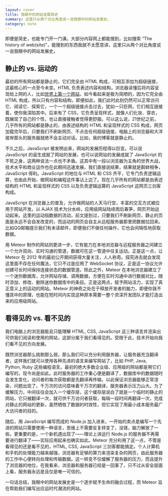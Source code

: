 ```yaml
---
layout: cover
title: 我眼中的网站发展简史
summary: 这里只从两个对比角度说一说我眼中的网站发展史。
category: note
---
```


即便是简史，也能专门开一门课。大部分内容网上都能搜到，比如搜索 “The history of web(site)”，能搜到的东西我就不太愿意讲，这里只从两个对比角度说一说我眼中的网站发展史。

## 静止的 vs. 运动的

最初的所有网站都是静止的，它们完全由 HTML 构成，可相互添加为超级链接，这最核心的一点至今未变。HTML 负责表述内容和结构，浏览器读懂后将内容呈现给上网的人，比如[世界上第一个网站](http://info.cern.ch/hypertext/WWW/TheProject.html)，如今看起来是极为简陋的，因为它完全由 HTML 构成，所以只有内容和结构，即便如此，我们此时此刻仍然可以正常访问它、阅读它、探索它，一个一个超级链接点击过去，犹如一只巨网，它们相互链接着，使你我深陷其中。后来有了 CSS，它负责呈现样式，就像人们化妆、穿衣，既展现了自己的个性，也让直接接触者觉得更舒服。可以这么说，21世纪之前，几乎所有的网站都是静止的，由表述结构的 HTML 和呈现样式的 CSS 构成，网页加载完毕后，只要我们不刷新网页、不点击任何超级链接，电脑上的浏览器和大洋彼岸那头的服务器就绝不会主动对话。比如，我的博客就是静止的。

不久之后，JavaScript 被发明出来，网站的发展历程得以巨变。可以说 JavaScript 的诞生成就了网站的发展，也可以说网站的发展成就了 JavaScript 的不死之身，这两种说法一点也不矛盾。这其中有一段以浏览器为主角的世界大战，技术水平和商业运作也在此期间迅速发展，我们直接说结果，结果就是鹬蚌相争，JavaScript 得利。JavaScript 的地位与 HTML 和 CSS 齐平，它专门负责逻辑运算，也由此开始，做网站和编程这件事沾上边了。现在几乎所有的网站都是由表述结构的 HTML 和呈现样式的 CSS 以及负责逻辑运算的 JavaScript 这网页三剑客构成。

JavaScript 在浏览器上的普及，允许做网站的人天马行空，丰富的交互方式被应用于网站开发。以 AJAX 技术为分水岭，应用级网站陆续雨后春笋，网页开始运动起来。这里的运动指数据的流动，前文提到过，只要我们不刷新网页，静止的页面是永远不会自发改变的，而运动的网页会自主从远程服务器那里把数据拉回来。比如QQ邮箱提示我们有未读邮件，即便我们不做任何操作，它也会间隔性地获取数据。

用 Meteor 制作的网站则更进一步，它有能力在本地浏览器与远程服务器之间建立一个允许双向、实时沟通的管道，数据可在这一管道中往复运动。正是这一点，让 Meteor 在 2012 年的最初公开期间获得大量关注，人人称奇。探究进去就会发现这里面不存在任何魔法，它只不过是应用了 WebSocket 协议，正是这一协议允许创建可长时间保持连接状态的数据管道。除此之外，Meteor 在本地浏览器建立了一个迷你数据库，允许网站存储、调用数据，方便在实时沟通中进行数据对比，随时添加、修改、删除迷你数据库中的条目。正是这两点，赋予网站活力，实现了真正意义上的运动的网站。Meteor 的神奇之处在于释放开发者的脑力，即便你我不懂其中的原理，也能在短时间内实现这种原本需要一整个资深开发团队才能打造出来的应用级网站。

## 看得见的 vs. 看不见的

我们电脑上的浏览器能且只能理解 HTML, CSS, JavaScript 这三种语言并渲染出可供我们阅读和使用的网站，这部分属于我们看得见的。受限于此，技术开始向我们看不见的方向发展。

既然浏览器那么挑剔那么弱，那么我们可以充分利用服务器，让服务器充当翻译者，这样我们就可以使用各种先进的语言来编写网站了，比如 PHP, Java, Python, Ruby 这些编程语言。最初的绝大多数企业级、应用级的网站都是用它们编写的，现今尚是如此。此时服务器的工作重心便是翻译了，数据库中的数据随时会发生变化，访问者的每次获取都是先翻译再传输，以此保证浏览器能够正常渲染，问题出现了，千万次的访问意味着千万次的翻译，服务器表示压力山大。为了缓解压力，中间往往会加入一个缓存层，这个缓存层说白了就是一个临时的静止的网站，它只被翻译一次，就可供千万访问者获取，每隔一段时间再翻译一次，完成对静止的网站的更新，虽然牺牲了数据的时效性，但它实现了用最小成本服务最广大访问者的目的。

随后，用 JavaScript 编写而成的 Node.js 加入进来，一开始的卖点是编写一个先进的网站只需要使用一种语言，思维上不需要反复转变了，没错，脑力解放了一些。更重要的是，一个新机遇出现了——理论上讲运行 Node.js 的服务器不再需要进行翻译了——实际应用起来也确实如此。Meteor 充分利用了这一点，不管是看得见的还是看不见的，HTML, CSS, JavaScript 三剑客都能搞定。个人计算机和手机的处理能力越来越强，浏览器有足够的算力来渲染复杂的网页，由此服务器的工作中心便转向处理和传输数据。这一转变不仅缓解了服务器的压力，而且提升了浏览器的地位，在我看来，浏览器和服务器已经是一回事了，只不过从安全层面上看，服务器永远是且仅是唯一可信的。

一句话总结，我眼中的网站发展史是一个逐步赋予生命的融合过程，而 Meteor 旨在帮助我们编写出应运时代潮流的网站。
